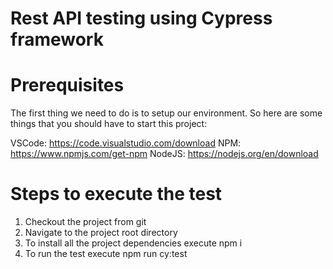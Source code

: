 # Rest API testing using Cypress framework

# Prerequisites

The first thing we need to do is to setup our environment. So here are some things that you should have to start this project:

VSCode: https://code.visualstudio.com/download
NPM: https://www.npmjs.com/get-npm
NodeJS: https://nodejs.org/en/download

# Steps to execute the test

1. Checkout the project from git
2. Navigate to the project root directory
3. To install all the project dependencies execute 
    npm i
3. To run the test execute
    npm run cy:test
